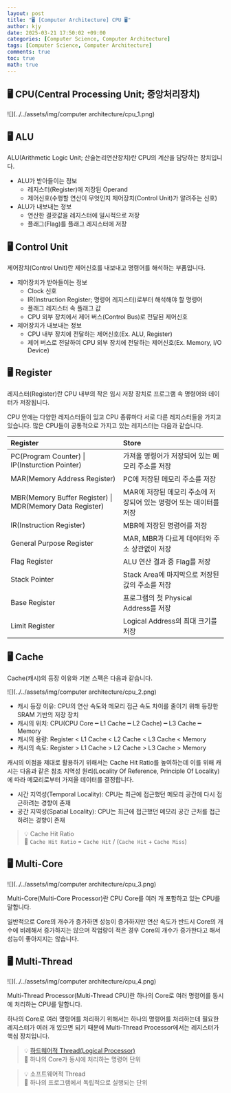 ```yaml
---
layout: post
title: "🖥️ [Computer Architecture] CPU 🖥️"
author: kjy
date: 2025-03-21 17:50:02 +09:00
categories: [Computer Science, Computer Architecture]
tags: [Computer Science, Computer Architecture]
comments: true
toc: true
math: true
---
```


## 🖥️ CPU(Central Processing Unit; 중앙처리장치)

![](../../assets/img/computer architecture/cpu_1.png)

## 🖥️ ALU

ALU(Arithmetic Logic Unit; 산술논리연산장치)란 CPU의 계산을 담당하는 장치입니다.

- ALU가 받아들이는 정보
  - 레지스터(Register)에 저장된 Operand
  - 제어신호(수행할 연산이 무엇인지 제어장치(Control Unit)가 알려주는 신호)
- ALU가 내보내는 정보
  - 연산한 결괏값을 레지스터에 일시적으로 저장
  - 플래그(Flag)를 플래그 레지스터에 저장

## 🖥️ Control Unit

제어장치(Control Unit)란 제어신호를 내보내고 명령어를 해석하는 부품입니다. 

- 제어장치가 받아들이는 정보
  - Clock 신호
  - IR(Instruction Register; 명령어 레지스터)로부터 해석해야 할 명령어
  - 플래그 레지스터 속 플래그 값
  - CPU 외부 장치에서 제어 버스(Control Bus)로 전달된 제어신호
- 제어장치가 내보내는 정보
  - CPU 내부 장치에 전달하는 제어신호(Ex. ALU, Register)
  - 제어 버스로 전달하여 CPU 외부 장치에 전달하는 제어신호(Ex. Memory, I/O Device)

## 🖥️ Register

레지스터(Register)란 CPU 내부의 작은 임시 저장 장치로 프로그램 속 명령어와 데이터가 저장됩니다.

CPU 안에는 다양한 레지스터들이 있고 CPU 종류마다 서로 다른 레지스터들을 가지고 있습니다. 많은 CPU들이 공통적으로 가지고 있는 레지스터는 다음과 같습니다.

|       Register       | Store |
|:---------------------- | :----------|
| PC(Program Counter) \| IP(Insturction Pointer) | 가져올 명령어가 저장되어 있는 메모리 주소를 저장 |
| MAR(Memory Address Register) | PC에 저장된 메모리 주소를 저장 |
| MBR(Memory Buffer Register) \| MDR(Memory Data Register) | MAR에 저장된 메모리 주소에 저장되어 있는 명령어 또는 데이터를 저장 |
| IR(Instruction Register) | MBR에 저장된 명령어를 저장 |
| General Purpose Register | MAR, MBR과 다르게 데이터와 주소 상관없이 저장 |
| Flag Register | ALU 연산 결과 중 Flag를 저장 |
| Stack Pointer | Stack Area에 마지막으로 저장된 값의 주소를 저장 |
| Base Register | 프로그램의 첫 Physical Address를 저장 |
| Limit Register | Logical Address의 최대 크기를 저장 |


## 🖥️ Cache

Cache(캐시)의 등장 이유와 기본 스펙은 다음과 같습니다.

![](../../assets/img/computer architecture/cpu_2.png)

- 캐시 등장 이유: CPU의 연산 속도와 메모리 접근 속도 차이를 줄이기 위해 등장한 SRAM 기반의 저장 장치
- 캐시의 위치: CPU(CPU Core ━ L1 Cache ━ L2 Cache) ━ L3 Cache ━ Memory
- 캐시의 용량: Register < L1 Cache < L2 Cache < L3 Cache < Memory
- 캐시의 속도: Register > L1 Cache > L2 Cache > L3 Cache > Memory

캐시의 이점을 제대로 활용하기 위해서는 Cache Hit Ratio를 높여하는데 이를 위해 캐시는 다음과 같은 참조 지역성 원리(Locality Of Reference, Principle Of Locality)에 따라 메모리로부터 가져올 데이터를 결정합니다.

- 시간 지역성(Temporal Locality): CPU는 최근에 접근했던 메모리 공간에 다시 접근하려는 경향이 존재
- 공간 지역성(Spatial Locality): CPU는 최근에 접근했던 메모리 공간 근처를 접근하려는 경향이 존재

> 💡 Cache Hit Ratio  
> 📢 `Cache Hit Ratio` $=$ `Cache Hit` $/$ $($`Cache Hit` + `Cache Miss`$)$  

## 🖥️ Multi-Core

![](../../assets/img/computer architecture/cpu_3.png)

Multi-Core(Multi-Core Processor)란 CPU Core를 여러 개 포함하고 있는 CPU를 말합니다.

일반적으로 Core의 개수가 증가하면 성능이 증가하지만 연산 속도가 반드시 Core의 개수에 비례해서 증가하지는 않으며 작업량이 적은 경우 Core의 개수가 증가한다고 해서 성능이 좋아지지는 않습니다.

## 🖥️ Multi-Thread

![](../../assets/img/computer architecture/cpu_4.png)

Multi-Thread Processor(Multi-Thread CPU)란 하나의 Core로 여러 명령어를 동시에 처리하는 CPU를 말합니다.

하나의 Core로 여러 명령어를 처리하기 위해서는 하나의 명령어를 처리하는데 필요한 레지스터가 여러 개 있으면 되기 때문에 Multi-Thread Processor에서는 레지스터가 핵심 장치입니다.

> 💡 [하드웨어적 Thread(Logical Processor)](https://jjjuuuun.github.io/posts/Operating-System-Process-Thread/#-thread)  
> 📢 하나의 Core가 동시에 처리하는 명령어 단위

> 💡 소프트웨어적 Thread  
> 📢 하나의 프로그램에서 독립적으로 실행되는 단위